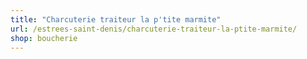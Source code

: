 ```yaml
---
title: "Charcuterie traiteur la p'tite marmite"
url: /estrees-saint-denis/charcuterie-traiteur-la-ptite-marmite/
shop: boucherie
---
```

